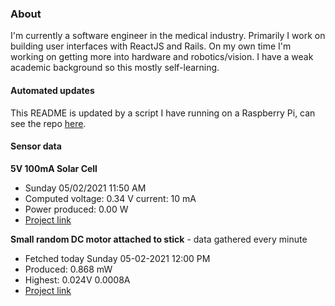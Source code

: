 ### About
I'm currently a software engineer in the medical industry. Primarily I work on building user interfaces with ReactJS and Rails. On my own time I'm working on getting more into hardware and robotics/vision. I have a weak academic background so this mostly self-learning.

#### Automated updates
This README is updated by a script I have running on a Raspberry Pi, can see the repo [here](https://github.com/jdc-cunningham/raspi-git-repo-updater).

#### Sensor data
**5V 100mA Solar Cell**
- Sunday 05/02/2021 11:50 AM
- Computed voltage: 0.34 V current: 10 mA
- Power produced: 0.00 W
- [Project link](https://github.com/jdc-cunningham/raspisolarplotter)

**Small random DC motor attached to stick** - data gathered every minute
- Fetched today Sunday 05-02-2021 12:00 PM
- Produced: 0.868 mW
- Highest: 0.024V 0.0008A
- [Project link](https://github.com/jdc-cunningham/turbine-raspi)